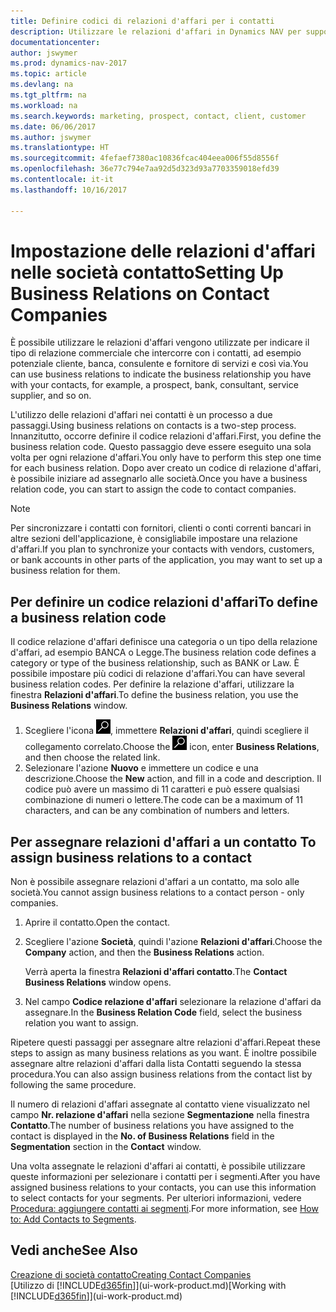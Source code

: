 ```yaml
---
title: Definire codici di relazioni d'affari per i contatti
description: Utilizzare le relazioni d'affari in Dynamics NAV per supportare il marketing e per indicare il tipo di relazione commerciale che intercorre con prospetti e clienti, ad esempio, una banca o un fornitore di servizi.
documentationcenter: 
author: jswymer
ms.prod: dynamics-nav-2017
ms.topic: article
ms.devlang: na
ms.tgt_pltfrm: na
ms.workload: na
ms.search.keywords: marketing, prospect, contact, client, customer
ms.date: 06/06/2017
ms.author: jswymer
ms.translationtype: HT
ms.sourcegitcommit: 4fefaef7380ac10836fcac404eea006f55d8556f
ms.openlocfilehash: 36e77c794e7aa92d5d323d93a7703359018efd39
ms.contentlocale: it-it
ms.lasthandoff: 10/16/2017

---
```

# <a name="setting-up-business-relations-on-contact-companies"></a><span data-ttu-id="bf364-103">Impostazione delle relazioni d'affari nelle società contatto</span><span class="sxs-lookup"><span data-stu-id="bf364-103">Setting Up Business Relations on Contact Companies</span></span>
<span data-ttu-id="bf364-104">È possibile utilizzare le relazioni d'affari vengono utilizzate per indicare il tipo di relazione commerciale che intercorre con i contatti, ad esempio potenziale cliente, banca, consulente e fornitore di servizi e così via.</span><span class="sxs-lookup"><span data-stu-id="bf364-104">You can use business relations to indicate the business relationship you have with your contacts, for example, a prospect, bank, consultant, service supplier, and so on.</span></span>

<span data-ttu-id="bf364-105">L'utilizzo delle relazioni d'affari nei contatti è un processo a due passaggi.</span><span class="sxs-lookup"><span data-stu-id="bf364-105">Using business relations on contacts is a two-step process.</span></span> <span data-ttu-id="bf364-106">Innanzitutto, occorre definire il codice relazioni d'affari.</span><span class="sxs-lookup"><span data-stu-id="bf364-106">First, you define the business relation code.</span></span> <span data-ttu-id="bf364-107">Questo passaggio deve essere eseguito una sola volta per ogni relazione d'affari.</span><span class="sxs-lookup"><span data-stu-id="bf364-107">You only have to perform this step one time for each business relation.</span></span> <span data-ttu-id="bf364-108">Dopo aver creato un codice di relazione d'affari, è possibile iniziare ad assegnarlo alle società.</span><span class="sxs-lookup"><span data-stu-id="bf364-108">Once you have a business relation code, you can start to assign the code to contact companies.</span></span>

> [!NOTE]  
>   <span data-ttu-id="bf364-109">Per sincronizzare i contatti con fornitori, clienti o conti correnti bancari in altre sezioni dell'applicazione, è consigliabile impostare una relazione d'affari.</span><span class="sxs-lookup"><span data-stu-id="bf364-109">If you plan to synchronize your contacts with vendors, customers, or bank accounts in other parts of the application, you may want to set up a business relation for them.</span></span>

## <a name="to-define-a-business-relation-code"></a><span data-ttu-id="bf364-110">Per definire un codice relazioni d'affari</span><span class="sxs-lookup"><span data-stu-id="bf364-110">To define a business relation code</span></span>
<span data-ttu-id="bf364-111">Il codice relazione d'affari definisce una categoria o un tipo della relazione d'affari, ad esempio BANCA o Legge.</span><span class="sxs-lookup"><span data-stu-id="bf364-111">The business relation code defines a category or type of the business relationship, such as BANK or Law.</span></span> <span data-ttu-id="bf364-112">È possibile impostare più codici di relazione d'affari.</span><span class="sxs-lookup"><span data-stu-id="bf364-112">You can have several business relation codes.</span></span> <span data-ttu-id="bf364-113">Per definire la relazione d'affari, utilizzare la finestra **Relazioni d'affari**.</span><span class="sxs-lookup"><span data-stu-id="bf364-113">To define the business relation, you use the **Business Relations** window.</span></span>

1. <span data-ttu-id="bf364-114">Scegliere l'icona ![Cerca pagina o report](media/ui-search/search_small.png "icona Cerca pagina o report"), immettere **Relazioni d'affari**, quindi scegliere il collegamento correlato.</span><span class="sxs-lookup"><span data-stu-id="bf364-114">Choose the ![Search for Page or Report](media/ui-search/search_small.png "Search for Page or Report icon") icon, enter **Business Relations**, and then choose the related link.</span></span>
2. <span data-ttu-id="bf364-115">Selezionare l'azione **Nuovo** e immettere un codice e una descrizione.</span><span class="sxs-lookup"><span data-stu-id="bf364-115">Choose the **New** action, and fill in a code and description.</span></span> <span data-ttu-id="bf364-116">Il codice può avere un massimo di 11 caratteri e può essere qualsiasi combinazione di numeri o lettere.</span><span class="sxs-lookup"><span data-stu-id="bf364-116">The code can be a maximum of 11 characters, and can be any combination of numbers and letters.</span></span>

## <span data-ttu-id="bf364-117"><a name="AssignBusRelContact"></a> Per assegnare relazioni d'affari a un contatto</span><span class="sxs-lookup"><span data-stu-id="bf364-117"><a name="AssignBusRelContact"></a> To assign business relations to a contact</span></span>
<span data-ttu-id="bf364-118">Non è possibile assegnare relazioni d'affari a un contatto, ma solo alle società.</span><span class="sxs-lookup"><span data-stu-id="bf364-118">You cannot assign business relations to a contact person - only companies.</span></span>

1. <span data-ttu-id="bf364-119">Aprire il contatto.</span><span class="sxs-lookup"><span data-stu-id="bf364-119">Open the contact.</span></span>
2. <span data-ttu-id="bf364-120">Scegliere l'azione **Società**, quindi l'azione **Relazioni d'affari**.</span><span class="sxs-lookup"><span data-stu-id="bf364-120">Choose the **Company** action, and then the **Business Relations** action.</span></span>

    <span data-ttu-id="bf364-121">Verrà aperta la finestra **Relazioni d'affari contatto**.</span><span class="sxs-lookup"><span data-stu-id="bf364-121">The **Contact Business Relations** window opens.</span></span>
3. <span data-ttu-id="bf364-122">Nel campo **Codice relazione d'affari** selezionare la relazione d'affari da assegnare.</span><span class="sxs-lookup"><span data-stu-id="bf364-122">In the **Business Relation Code** field, select the business relation you want to assign.</span></span>

<span data-ttu-id="bf364-123">Ripetere questi passaggi per assegnare altre relazioni d'affari.</span><span class="sxs-lookup"><span data-stu-id="bf364-123">Repeat these steps to assign as many business relations as you want.</span></span> <span data-ttu-id="bf364-124">È inoltre possibile assegnare altre relazioni d'affari dalla lista Contatti seguendo la stessa procedura.</span><span class="sxs-lookup"><span data-stu-id="bf364-124">You can also assign business relations from the contact list by following the same procedure.</span></span>

<span data-ttu-id="bf364-125">Il numero di relazioni d'affari assegnate al contatto viene visualizzato nel campo **Nr. relazione d'affari** nella sezione **Segmentazione** nella finestra **Contatto**.</span><span class="sxs-lookup"><span data-stu-id="bf364-125">The number of business relations you have assigned to the contact is displayed in the **No. of Business Relations** field in the **Segmentation** section in the **Contact** window.</span></span>

<span data-ttu-id="bf364-126">Una volta assegnate le relazioni d'affari ai contatti, è possibile utilizzare queste informazioni per selezionare i contatti per i segmenti.</span><span class="sxs-lookup"><span data-stu-id="bf364-126">After you have assigned business relations to your contacts, you can use this information to select contacts for your segments.</span></span> <span data-ttu-id="bf364-127">Per ulteriori informazioni, vedere [Procedura: aggiungere contatti ai segmenti](marketing-add-contact-segment.md).</span><span class="sxs-lookup"><span data-stu-id="bf364-127">For more information, see [How to: Add Contacts to Segments](marketing-add-contact-segment.md).</span></span>

## <a name="see-also"></a><span data-ttu-id="bf364-128">Vedi anche</span><span class="sxs-lookup"><span data-stu-id="bf364-128">See Also</span></span>
[<span data-ttu-id="bf364-129">Creazione di società contatto</span><span class="sxs-lookup"><span data-stu-id="bf364-129">Creating Contact Companies</span></span>](marketing-create-contact-companies.md)  
<span data-ttu-id="bf364-130">[Utilizzo di [!INCLUDE[d365fin](includes/d365fin_md.md)]](ui-work-product.md)</span><span class="sxs-lookup"><span data-stu-id="bf364-130">[Working with [!INCLUDE[d365fin](includes/d365fin_md.md)]](ui-work-product.md)</span></span>

